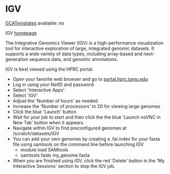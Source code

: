 # IGV

[GCATemplates](/kb3/Software/useful-tools/SW@GCATemplates/ "wikilink") available: no

IGV [homepage](https://www.broadinstitute.org/igv/)

The Integrative Genomics Viewer (IGV) is a high-performance
visualization tool for interactive exploration of large, integrated
genomic datasets. It supports a wide variety of data types, including
array-based and next-generation sequence data, and genomic annotations.

IGV is best viewed using the HPRC portal.

  - Open your favorite web browser and go to
    [portal.hprc.tamu.edu](https://portal.hprc.tamu.edu)
  - Log in using your NetID and password
  - Select 'Interactive Apps'
  - Select 'IGV'
  - Adjust the 'Number of hours' as needed.
  - Increase the 'Number of processors' to 20 for viewing large genomes
  - Click the blue 'Launch' button
  - Wait for your job to start and then click the the blue 'Launch noVNC
    in New Tab' button when it appears.
  - Navigate within IGV to find preconfigured genomes at
    /scratch/datasets/IGV
  - You can add your own genomes by creating a .fai index for your fasta
    file using samtools on the command line before launching IGV
      - module load SAMtools
      - samtools faidx my\_genome.fasta
  - When you are finished using IGV, click the red 'Delete' button in
    the 'My Interactive Sessions' section to stop the IGV job.
